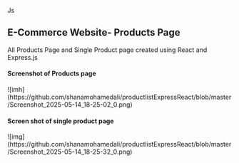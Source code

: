 Js<h2>E-Commerce Website- Products Page </h2>
<p>All Products Page and Single Product page created using React and Express.js </p>

<h4>Screenshot of Products page</h4>
![imh](https://github.com/shanamohamedali/productlistExpressReact/blob/master/Screenshot_2025-05-14_18-25-02_0.png)

<h4>Screen shot of single product page</h4>
![img](https://github.com/shanamohamedali/productlistExpressReact/blob/master/Screenshot_2025-05-14_18-25-32_0.png)
